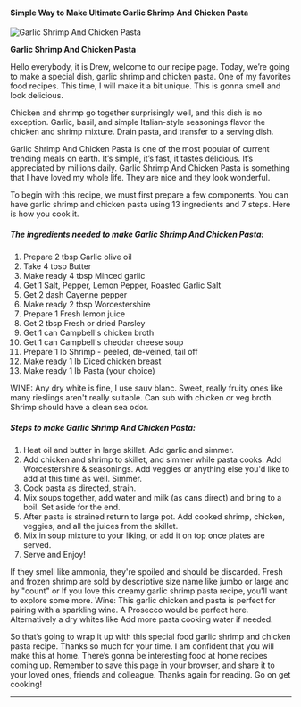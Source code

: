             

#### Simple Way to Make Ultimate Garlic Shrimp And Chicken Pasta

![Garlic Shrimp And Chicken Pasta](https://img-global.cpcdn.com/recipes/4812379590230016/751x532cq70/garlic-shrimp-and-chicken-pasta-recipe-main-photo.jpg)

**Garlic Shrimp And Chicken Pasta**

Hello everybody, it is Drew, welcome to our recipe page. Today, we’re going to make a special dish, garlic shrimp and chicken pasta. One of my favorites food recipes. This time, I will make it a bit unique. This is gonna smell and look delicious.

Chicken and shrimp go together surprisingly well, and this dish is no exception. Garlic, basil, and simple Italian-style seasonings flavor the chicken and shrimp mixture. Drain pasta, and transfer to a serving dish.

Garlic Shrimp And Chicken Pasta is one of the most popular of current trending meals on earth. It’s simple, it’s fast, it tastes delicious. It’s appreciated by millions daily. Garlic Shrimp And Chicken Pasta is something that I have loved my whole life. They are nice and they look wonderful.

To begin with this recipe, we must first prepare a few components. You can have garlic shrimp and chicken pasta using 13 ingredients and 7 steps. Here is how you cook it.

##### The ingredients needed to make Garlic Shrimp And Chicken Pasta:

1.  Prepare 2 tbsp Garlic olive oil
2.  Take 4 tbsp Butter
3.  Make ready 4 tbsp Minced garlic
4.  Get 1 Salt, Pepper, Lemon Pepper, Roasted Garlic Salt
5.  Get 2 dash Cayenne pepper
6.  Make ready 2 tbsp Worcestershire
7.  Prepare 1 Fresh lemon juice
8.  Get 2 tbsp Fresh or dried Parsley
9.  Get 1 can Campbell's chicken broth
10.  Get 1 can Campbell's cheddar cheese soup
11.  Prepare 1 lb Shrimp - peeled, de-veined, tail off
12.  Make ready 1 lb Diced chicken breast
13.  Make ready 1 lb Pasta (your choice)

WINE: Any dry white is fine, I use sauv blanc. Sweet, really fruity ones like many rieslings aren't really suitable. Can sub with chicken or veg broth. Shrimp should have a clean sea odor.

##### Steps to make Garlic Shrimp And Chicken Pasta:

1.  Heat oil and butter in large skillet. Add garlic and simmer.
2.  Add chicken and shrimp to skillet, and simmer while pasta cooks. Add Worcestershire & seasonings. Add veggies or anything else you'd like to add at this time as well. Simmer.
3.  Cook pasta as directed, strain.
4.  Mix soups together, add water and milk (as cans direct) and bring to a boil. Set aside for the end.
5.  After pasta is strained return to large pot. Add cooked shrimp, chicken, veggies, and all the juices from the skillet.
6.  Mix in soup mixture to your liking, or add it on top once plates are served.
7.  Serve and Enjoy!

If they smell like ammonia, they're spoiled and should be discarded. Fresh and frozen shrimp are sold by descriptive size name like jumbo or large and by "count" or If you love this creamy garlic shrimp pasta recipe, you'll want to explore some more. Wine: This garlic chicken and pasta is perfect for pairing with a sparkling wine. A Prosecco would be perfect here. Alternatively a dry whites like Add more pasta cooking water if needed.

So that’s going to wrap it up with this special food garlic shrimp and chicken pasta recipe. Thanks so much for your time. I am confident that you will make this at home. There’s gonna be interesting food at home recipes coming up. Remember to save this page in your browser, and share it to your loved ones, friends and colleague. Thanks again for reading. Go on get cooking!

* * *
